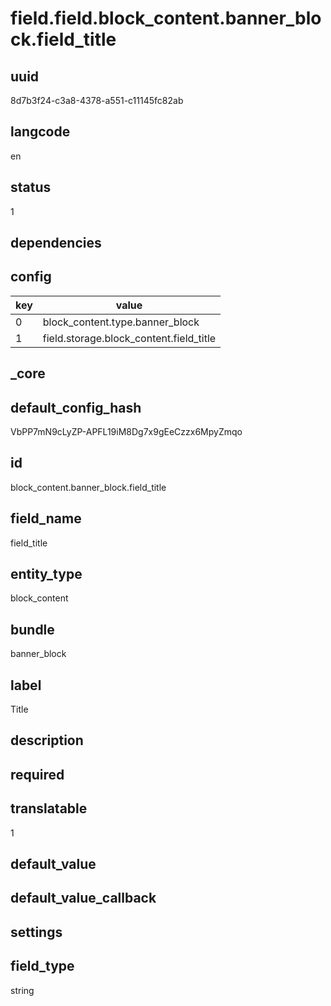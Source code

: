 # field.field.block_content.banner_block.field_title

## uuid
8d7b3f24-c3a8-4378-a551-c11145fc82ab

## langcode
en

## status
1

## dependencies

## config
|key|value|
|-|-|
|0|block_content.type.banner_block|
|1|field.storage.block_content.field_title|


## _core

## default_config_hash
VbPP7mN9cLyZP-APFL19iM8Dg7x9gEeCzzx6MpyZmqo

## id
block_content.banner_block.field_title

## field_name
field_title

## entity_type
block_content

## bundle
banner_block

## label
Title

## description


## required


## translatable
1

## default_value


## default_value_callback


## settings


## field_type
string
